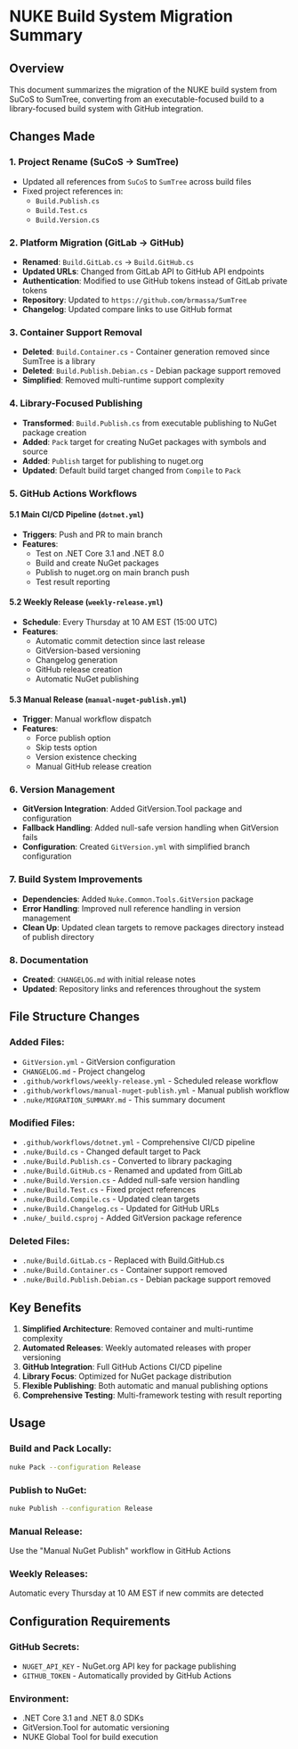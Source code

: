 # NUKE Build System Migration Summary

## Overview
This document summarizes the migration of the NUKE build system from SuCoS to SumTree, converting from an executable-focused build to a library-focused build system with GitHub integration.

## Changes Made

### 1. Project Rename (SuCoS → SumTree)
- Updated all references from `SuCoS` to `SumTree` across build files
- Fixed project references in:
  - `Build.Publish.cs`
  - `Build.Test.cs`
  - `Build.Version.cs`

### 2. Platform Migration (GitLab → GitHub)
- **Renamed**: `Build.GitLab.cs` → `Build.GitHub.cs`
- **Updated URLs**: Changed from GitLab API to GitHub API endpoints
- **Authentication**: Modified to use GitHub tokens instead of GitLab private tokens
- **Repository**: Updated to `https://github.com/brmassa/SumTree`
- **Changelog**: Updated compare links to use GitHub format

### 3. Container Support Removal
- **Deleted**: `Build.Container.cs` - Container generation removed since SumTree is a library
- **Deleted**: `Build.Publish.Debian.cs` - Debian package support removed
- **Simplified**: Removed multi-runtime support complexity

### 4. Library-Focused Publishing
- **Transformed**: `Build.Publish.cs` from executable publishing to NuGet package creation
- **Added**: `Pack` target for creating NuGet packages with symbols and source
- **Added**: `Publish` target for publishing to nuget.org
- **Updated**: Default build target changed from `Compile` to `Pack`

### 5. GitHub Actions Workflows

#### 5.1 Main CI/CD Pipeline (`dotnet.yml`)
- **Triggers**: Push and PR to main branch
- **Features**:
  - Test on .NET Core 3.1 and .NET 8.0
  - Build and create NuGet packages
  - Publish to nuget.org on main branch push
  - Test result reporting

#### 5.2 Weekly Release (`weekly-release.yml`)
- **Schedule**: Every Thursday at 10 AM EST (15:00 UTC)
- **Features**:
  - Automatic commit detection since last release
  - GitVersion-based versioning
  - Changelog generation
  - GitHub release creation
  - Automatic NuGet publishing

#### 5.3 Manual Release (`manual-nuget-publish.yml`)
- **Trigger**: Manual workflow dispatch
- **Features**:
  - Force publish option
  - Skip tests option
  - Version existence checking
  - Manual GitHub release creation

### 6. Version Management
- **GitVersion Integration**: Added GitVersion.Tool package and configuration
- **Fallback Handling**: Added null-safe version handling when GitVersion fails
- **Configuration**: Created `GitVersion.yml` with simplified branch configuration

### 7. Build System Improvements
- **Dependencies**: Added `Nuke.Common.Tools.GitVersion` package
- **Error Handling**: Improved null reference handling in version management
- **Clean Up**: Updated clean targets to remove packages directory instead of publish directory

### 8. Documentation
- **Created**: `CHANGELOG.md` with initial release notes
- **Updated**: Repository links and references throughout the system

## File Structure Changes

### Added Files:
- `GitVersion.yml` - GitVersion configuration
- `CHANGELOG.md` - Project changelog
- `.github/workflows/weekly-release.yml` - Scheduled release workflow
- `.github/workflows/manual-nuget-publish.yml` - Manual publish workflow
- `.nuke/MIGRATION_SUMMARY.md` - This summary document

### Modified Files:
- `.github/workflows/dotnet.yml` - Comprehensive CI/CD pipeline
- `.nuke/Build.cs` - Changed default target to Pack
- `.nuke/Build.Publish.cs` - Converted to library packaging
- `.nuke/Build.GitHub.cs` - Renamed and updated from GitLab
- `.nuke/Build.Version.cs` - Added null-safe version handling
- `.nuke/Build.Test.cs` - Fixed project references
- `.nuke/Build.Compile.cs` - Updated clean targets
- `.nuke/Build.Changelog.cs` - Updated for GitHub URLs
- `.nuke/_build.csproj` - Added GitVersion package reference

### Deleted Files:
- `.nuke/Build.GitLab.cs` - Replaced with Build.GitHub.cs
- `.nuke/Build.Container.cs` - Container support removed
- `.nuke/Build.Publish.Debian.cs` - Debian package support removed

## Key Benefits

1. **Simplified Architecture**: Removed container and multi-runtime complexity
2. **Automated Releases**: Weekly automated releases with proper versioning
3. **GitHub Integration**: Full GitHub Actions CI/CD pipeline
4. **Library Focus**: Optimized for NuGet package distribution
5. **Flexible Publishing**: Both automatic and manual publishing options
6. **Comprehensive Testing**: Multi-framework testing with result reporting

## Usage

### Build and Pack Locally:
```bash
nuke Pack --configuration Release
```

### Publish to NuGet:
```bash
nuke Publish --configuration Release
```

### Manual Release:
Use the "Manual NuGet Publish" workflow in GitHub Actions

### Weekly Releases:
Automatic every Thursday at 10 AM EST if new commits are detected

## Configuration Requirements

### GitHub Secrets:
- `NUGET_API_KEY` - NuGet.org API key for package publishing
- `GITHUB_TOKEN` - Automatically provided by GitHub Actions

### Environment:
- .NET Core 3.1 and .NET 8.0 SDKs
- GitVersion.Tool for automatic versioning
- NUKE Global Tool for build execution